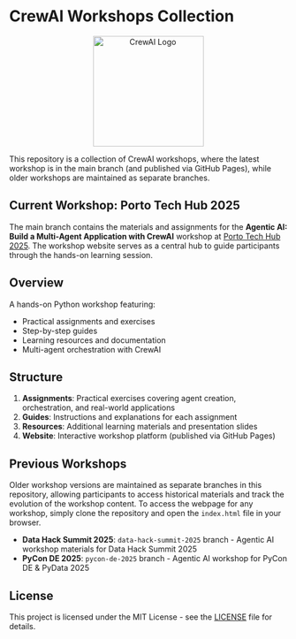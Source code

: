 # CrewAI Workshops Collection

<div align="center">
  <img src="public/favicon.png" alt="CrewAI Logo" width="200"/>
</div>

This repository is a collection of CrewAI workshops, where the latest workshop is in the main branch (and published via GitHub Pages), while older workshops are maintained as separate branches.

## Current Workshop: Porto Tech Hub 2025

The main branch contains the materials and assignments for the **Agentic AI: Build a Multi-Agent Application with CrewAI** workshop at [Porto Tech Hub 2025](https://portotechhub.com/conference-2025/). The workshop website serves as a central hub to guide participants through the hands-on learning session.

## Overview

A hands-on Python workshop featuring:
- Practical assignments and exercises
- Step-by-step guides
- Learning resources and documentation
- Multi-agent orchestration with CrewAI

## Structure

1. **Assignments**: Practical exercises covering agent creation, orchestration, and real-world applications
2. **Guides**: Instructions and explanations for each assignment
3. **Resources**: Additional learning materials and presentation slides
4. **Website**: Interactive workshop platform (published via GitHub Pages)

## Previous Workshops

Older workshop versions are maintained as separate branches in this repository, allowing participants to access historical materials and track the evolution of the workshop content. To access the webpage for any workshop, simply clone the repository and open the `index.html` file in your browser.

- **Data Hack Summit 2025**: `data-hack-summit-2025` branch - Agentic AI workshop materials for Data Hack Summit 2025
- **PyCon DE 2025**: `pycon-de-2025` branch - Agentic AI workshop for PyCon DE & PyData 2025

## License

This project is licensed under the MIT License - see the [LICENSE](LICENSE) file for details.
